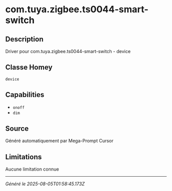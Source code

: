 # com.tuya.zigbee.ts0044-smart-switch

## Description
Driver pour com.tuya.zigbee.ts0044-smart-switch - device

## Classe Homey
`device`

## Capabilities
- `onoff`
- `dim`

## Source
Généré automatiquement par Mega-Prompt Cursor

## Limitations
Aucune limitation connue

---
*Généré le 2025-08-05T01:58:45.173Z*
